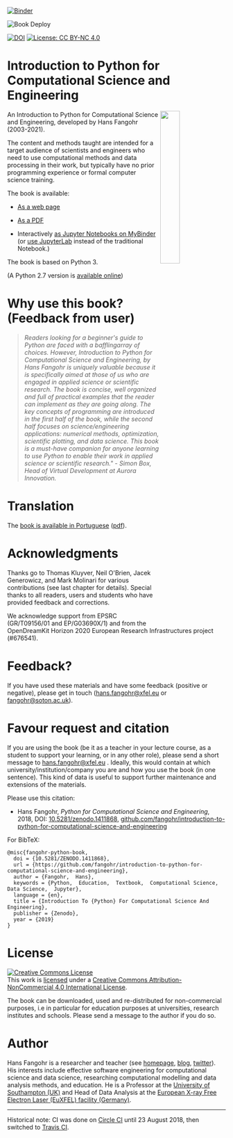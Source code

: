 [![Binder](https://mybinder.org/badge.svg)](https://mybinder.org/v2/gh/fangohr/introduction-to-python-for-computational-science-and-engineering/library-current-versions?filepath=index.ipynb)
<!-- markdown-link-check-disable -->
<!-- TODO: Enable this AFTER first merge and deploy to master! -->
![Book Deploy](https://github.com/fangohr/introduction-to-python-for-computational-science-and-engineering/workflows/Book%20Deploy/badge.svg)
<!-- markdown-link-check-enable -->
[![DOI](https://zenodo.org/badge/DOI/10.5281/zenodo.1411868.svg)](https://doi.org/10.5281/zenodo.1411868)
[![License: CC BY-NC 4.0](https://img.shields.io/badge/License-CC%20BY--NC%204.0-lightgrey.svg)](https://creativecommons.org/licenses/by-nc/4.0/)

# Introduction to Python for Computational Science and Engineering

<a href="https://github.com/fangohr/introduction-to-python-for-computational-science-and-engineering/raw/master/pdf/Introduction-to-Python-for-Computational-Science-and-Engineering.pdf">
<img src="https://github.com/fangohr/introduction-to-python-for-computational-science-and-engineering/raw/master/static/images/logo.png" style="float" align="right" width="30%">
</a>

An Introduction to Python for Computational Science and Engineering, developed
by Hans Fangohr (2003-2021).

The content and methods taught are intended for a target audience of scientists
and engineers who need to use computational methods and data processing in their
work, but typically have no prior programming experience or formal computer
science training.

The book is available:

- [As a web page](https://fangohr.github.io/introduction-to-python-for-computational-science-and-engineering/)
<!-- markdown-link-check-disable -->
<!-- TODO: Enable this AFTER first merge and deploy to master! -->
- [As a PDF](https://fangohr.github.io/introduction-to-python-for-computational-science-and-engineering/book.pdf)
<!-- markdown-link-check-enable -->
- Interactively [as Jupyter Notebooks on MyBinder](https://mybinder.org/v2/gh/fangohr/introduction-to-python-for-computational-science-and-engineering/library-current-versions?filepath=book/index.ipynb) (or [use JupyterLab](https://mybinder.org/v2/gh/fangohr/introduction-to-python-for-computational-science-and-engineering/library-current-versions?urlpath=lab/tree/book/index.ipynb) instead of the traditional Notebook.)

The book is based on Python 3.

(A Python 2.7 version is [available
online](https://www.southampton.ac.uk/~fangohr/training/python/pdfs/Python2-for-Computational-Science-and-Engineering.pdf))

# Why use this book? (Feedback from user)

> *Readers looking for a beginner's guide to Python are faced with a
> bafflingarray of choices. However, Introduction to Python for Computational
> Science and Engineering, by Hans Fangohr is uniquely valuable because it is
> specifically aimed at those of us who are engaged in applied science or
> scientific research. The book is concise, well organized and full of practical
> examples that the reader can implement as they are going along. The key
> concepts of programming are introduced in the first half of the book, while
> the second half focuses on science/engineering applications: numerical
> methods, optimization, scientific plotting, and data science. This book is a
> must-have companion for anyone learning to use Python to enable their work in
> applied science or scientific research."
                   - Simon Box, Head of Virtual Development at Aurora Innovation.*


# Translation

The [book is available in
Portuguese](https://github.com/gcpeixoto/lecture-ipynb/blob/master/README.md)
([pdf](https://github.com/gcpeixoto/lecture-ipynb/raw/master/pdf/Introducao-Python-para-Ciencias-Computacionais-Engenharia.pdf)).

# Acknowledgments

Thanks go to Thomas Kluyver, Neil O'Brien, Jacek Generowicz, and Mark Molinari
for various contributions (see last chapter for details). Special thanks to all
readers, users and students who have provided feedback and corrections.

We acknowledge support from EPSRC (GR/T09156/01 and EP/G03690X/1) and from the
OpenDreamKit Horizon 2020 European Research Infrastructures project (#676541).

# Feedback?

If you have used these materials and have some feedback (positive or negative),
please get in touch (hans.fangohr@xfel.eu or fangohr@soton.ac.uk).

# Favour request and citation

If you are using the book (be it as a teacher in your lecture course, as a
student to support your learning, or in any other role), please send a short
message to hans.fangohr@xfel.eu . Ideally, this would contain at which
university/institution/company you are and how you use the book (in one
sentence). This kind of data is useful to support further maintenance and
extensions of the materials.

Please use this citation:

* Hans Fangohr, *Python for Computational Science and Engineering*, 2018, DOI:
  [10.5281/zenodo.1411868](https://doi.org/10.5281/zenodo.1411868),
  [github.com/fangohr/introduction-to-python-for-computational-science-and-engineering](https://github.com/fangohr/introduction-to-python-for-computational-science-and-engineering/blob/master/Readme.md)

For BibTeX:
```
@misc{fangohr-python-book,
  doi = {10.5281/ZENODO.1411868},
  url = {https://github.com/fangohr/introduction-to-python-for-computational-science-and-engineering},
  author = {Fangohr,  Hans},
  keywords = {Python,  Education,  Textbook,  Computational Science,  Data Science,  Jupyter},
  language = {en},
  title = {Introduction To {Python} For Computational Science And Engineering},
  publisher = {Zenodo},
  year = {2019}
}
```

# License

<a rel="license" href="https://creativecommons.org/licenses/by-nc/4.0/"><img
alt="Creative Commons License" style="border-width:0"
src="https://i.creativecommons.org/l/by-nc/4.0/88x31.png" /></a><br /> This work
is <a
href="https://raw.githubusercontent.com/fangohr/introduction-to-python-for-computational-science-and-engineering/master/LICENSE.TXT">licensed</a>
under a <a rel="license"
href="https://creativecommons.org/licenses/by-nc/4.0/">Creative Commons
Attribution-NonCommercial 4.0 International License</a>.

The book can be downloaded, used and re-distributed for non-commercial purposes,
i.e in particular for education purposes at universities, research institutes
and schools. Please send a message to the author if you do so.


# Author

Hans Fangohr is a researcher and teacher (see
[homepage](https://fangohr.github.io), [blog](https://fangohr.github.io/blog),
[twitter](https://twitter.com/ProfCompMod)). His interests include effective
software engineering for computational science and data science, researching
computational modelling and data analysis methods, and education. He is a
Professor at the [University of Southampton (UK)](https://www.southampton.ac.uk)
and Head of Data Analysis at the [European X-ray Free Electron Laser (EuXFEL)
facility (Germany)](https://xfel.eu).

----

Historical note: CI was done on [Circle
CI](https://app.circleci.com/pipelines/github/fangohr/introduction-to-python-for-computational-science-and-engineering)
until 23 August 2018, then switched to [Travis
CI](https://travis-ci.org/fangohr/introduction-to-python-for-computational-science-and-engineering).
